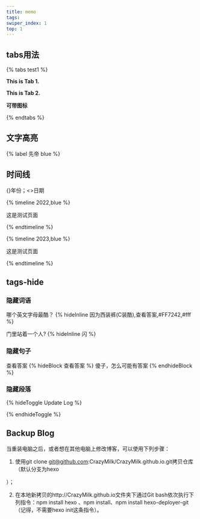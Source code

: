 ```yaml
---
title: memo
tags:
swiper_index: 1
top: 1
---
```


## tabs用法

{% tabs test1 %}
<!-- tab -->
**This is Tab 1.**
<!-- endtab -->

<!-- tab -->
**This is Tab 2.**
<!-- endtab -->

<!-- tab 炸弹@fas fa-bomb -->
**可带图标**
<!-- endtab -->
{% endtabs %}

## 文字高亮


{% label 先帝 blue %}

## 时间线

{}年份；<>日期

{% timeline 2022,blue %}
<!-- timeline 01-02 -->
这是测试页面
<!-- endtimeline -->
{% endtimeline %}

{% timeline 2023,blue %}
<!-- timeline 01-05 -->
这是测试页面
<!-- endtimeline -->
{% endtimeline %}

## tags-hide

### 隐藏词语

哪个英文字母最酷？ {% hideInline 因为西装裤(C装酷),查看答案,#FF7242,#fff %}

门里站着一个人? {% hideInline 闪 %}

### 隐藏句子

查看答案
{% hideBlock 查看答案 %}
傻子，怎么可能有答案
{% endhideBlock %}

### 隐藏段落

{% hideToggle Update Log %}

{% endhideToggle %}
## Backup Blog
当重装电脑之后，或者想在其他电脑上修改博客，可以使用下列步骤：

1. 使用git clone git@github.com:CrazyMilk/CrazyMilk.github.io.git拷贝仓库（默认分支为hexo

）；

2. 在本地新拷贝的http://CrazyMilk.github.io文件夹下通过Git bash依次执行下列指令：npm install hexo
、npm install、npm install hexo-deployer-git（记得，不需要hexo init这条指令）。